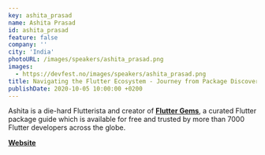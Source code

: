 ```yaml
---
key: ashita_prasad
name: Ashita Prasad
id: ashita_prasad
feature: false
company: ''
city: 'India'
photoURL: /images/speakers/ashita_prasad.png
images:
  - https://devfest.no/images/speakers/ashita_prasad.png
title: Navigating the Flutter Ecosystem - Journey from Package Discovery to Publishing and Beyond
publishDate: 2020-10-05 10:00:00 +0200
---
```


Ashita is a die-hard Flutterista and creator of **[Flutter Gems](https://fluttergems.dev)**, a curated Flutter package guide which is available for free and trusted by more than 7000 Flutter developers across the globe.

**[Website](https://fluttergems.dev)**